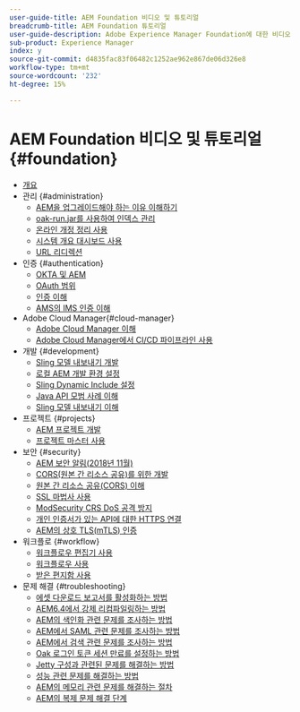 ```yaml
---
user-guide-title: AEM Foundation 비디오 및 튜토리얼
breadcrumb-title: AEM Foundation 튜토리얼
user-guide-description: Adobe Experience Manager Foundation에 대한 비디오 및 튜토리얼 모음입니다.
sub-product: Experience Manager
index: y
source-git-commit: d4835fac83f06482c1252ae962e867de06d326e8
workflow-type: tm+mt
source-wordcount: '232'
ht-degree: 15%

---
```



# AEM Foundation 비디오 및 튜토리얼 {#foundation}

+ [개요](./overview.md)
+ 관리 {#administration}
   + [AEM을 업그레이드해야 하는 이유 이해하기](./administration/understand-reasons-to-upgrade.md)
   + [oak-run.jar를 사용하여 인덱스 관리](./administration/use-oak-run-jar-to-manage-indexes.md)
   + [온라인 개정 정리 사용](./administration/use-online-revision-clean-up.md)
   + [시스템 개요 대시보드 사용](./administration/use-the-system-overview-dashboard.md)
   + [URL 리디렉션](./administration/url-redirection.md)
+ 인증 {#authentication}
   + [OKTA 및 AEM](authentication/okta-saml-integration.md)
   + [OAuth 범위](authentication/oauth-code-sample-develop.md)
   + [인증 이해](authentication/authentication-support-article-understand.md)
   + [AMS의 IMS 인증 이해](authentication/adobe-ims-authentication-technical-video-understand.md)
+ Adobe Cloud Manager{#cloud-manager}
   + [Adobe Cloud Manager 이해](./cloud-manager/understand-cloud-manager-for-aem.md)
   + [Adobe Cloud Manager에서 CI/CD 파이프라인 사용](./cloud-manager/use-the-cicd-pipeline-in-cloud-manager-for-aem.md)
+ 개발 {#development}
   + [Sling 모델 내보내기 개발](./development/develop-sling-model-exporter.md)
   + [로컬 AEM 개발 환경 설정](./development/set-up-a-local-aem-development-environment.md)
   + [Sling Dynamic Include 설정](./development/set-up-sling-dynamic-include.md)
   + [Java API 모범 사례 이해](./development/understand-java-api-best-practices.md)
   + [Sling 모델 내보내기 이해](./development/understand-sling-model-exporter.md)
+ 프로젝트 {#projects}
   + [AEM 프로젝트 개발](./projects/develop-aem-projects.md)
   + [프로젝트 마스터 사용](./projects/use-project-masters.md)
+ 보안 {#security}
   + [AEM 보안 알림(2018년 11월)](./security/aem-security-notification-2018-11.md)
   + [CORS(원본 간 리소스 공유)를 위한 개발](./security/develop-for-cross-origin-resource-sharing.md)
   + [원본 간 리소스 공유(CORS) 이해](./security/understand-cross-origin-resource-sharing.md)
   + [SSL 마법사 사용](./security/use-the-ssl-wizard.md)
   + [ModSecurity CRS DoS 공격 방지](./security/modsecurity-crs-dos-attack-protection.md)
   + [개인 인증서가 있는 API에 대한 HTTPS 연결](./security/call-internal-apis-having-private-certificate.md)
   + [AEM의 상호 TLS(mTLS) 인증](./security/mutual-tls-authentication.md)
+ 워크플로 {#workflow}
   + [워크플로우 편집기 사용](./workflow/use-the-workflow-editor.md)
   + [워크플로우 사용](./workflow/use-workflow.md)
   + [받은 편지함 사용](./workflow/use-the-inbox.md)
+ 문제 해결 {#troubleshooting}
   + [에셋 다운로드 보고서를 활성화하는 방법](./troubleshooting/how-to-enable-asset-download-report.md)
   + [AEM6.4에서 강제 리컴파일링하는 방법](./troubleshooting/how-to-force-recompilation.md)
   + [AEM의 색인화 관련 문제를 조사하는 방법](./troubleshooting/how-to-investigate-indexing-related-issues.md)
   + [AEM에서 SAML 관련 문제를 조사하는 방법](./troubleshooting/how-to-investigate-saml-related-issues.md)
   + [AEM에서 검색 관련 문제를 조사하는 방법](./troubleshooting/how-to-investigate-search-related-issues.md)
   + [Oak 로그인 토큰 세션 만료를 설정하는 방법](./troubleshooting/how-to-set-the-oak-login-token-session-expiration.md)
   + [Jetty 구성과 관련된 문제를 해결하는 방법](./troubleshooting/how-to-troubleshoot-issues-related-to-jetty-configuration.md)
   + [성능 관련 문제를 해결하는 방법](./troubleshooting/how-to-troubleshoot-performance-related-issues.md)
   + [AEM의 메모리 관련 문제를 해결하는 절차](./troubleshooting/steps-to-resolve-memory-related-issues.md)
   + [AEM의 복제 문제 해결 단계](./troubleshooting/steps-to-resolve-replication-issues.md)
